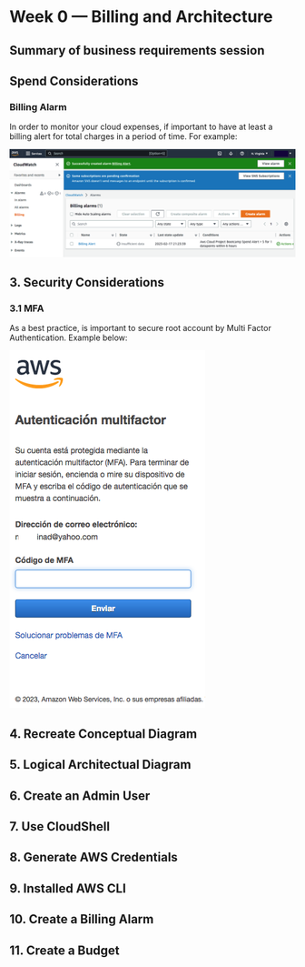 # Week 0 — Billing and Architecture

## Summary of business requirements session

## Spend Considerations

### Billing Alarm

In order to monitor your cloud expenses, if important to have at least a billing alert for total charges in a period of time. For example:

![Alt text](../screenshots/week0/Billing_alarm.png "a title")

## 3. Security Considerations

### 3.1 MFA

As a best practice, is important to secure root account by Multi Factor Authentication. Example below:

![Alt text](../screenshots/week0/MFA.png "a title")

## 4. Recreate Conceptual Diagram

## 5. Logical Architectual Diagram

## 6. Create an Admin User

## 7. Use CloudShell

## 8. Generate AWS Credentials

## 9. Installed AWS CLI

## 10. Create a Billing Alarm

## 11. Create a Budget